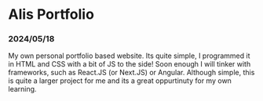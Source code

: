 # Alis Portfolio
### 2024/05/18
My own personal portfolio based website. Its quite simple, I programmed it in HTML and CSS with a bit of JS to the side! Soon enough I will tinker with frameworks, such as React.JS (or Next.JS) or Angular. Although simple, this is quite a larger project for me and its a great oppurtinuty for my own learning. 
